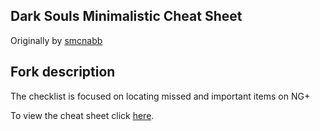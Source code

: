 ## Dark Souls Minimalistic Cheat Sheet

Originally by [smcnabb](https://github.com/smcnabb)

## Fork description
The checklist is focused on locating missed and important items on NG+

To view the cheat sheet click [here](https://schekaa.github.io/dark-souls-cheat-sheet-minimal).

